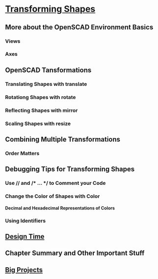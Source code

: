 # [Transforming Shapes](Transforming-Shapes.odt)

## More about the OpenSCAD Environment Basics
### Views
### Axes

## OpenSCAD Tansformations
### Translating Shapes with translate
### Rotationg Shapes with rotate
### Reflecting Shapes with mirror
### Scaling Shapes with resize

## Combining Multiple Transformations
### Order Matters


## Debugging Tips for Transforming Shapes
### Use // and /* ... */ to Comment your Code
### Change the Color of Shapes with Color
#### Decimal and Hexadecimal Representations of Colors
### Using Identifiers


## [Design Time](Design-Time/Design-Time.md)

## Chapter Summary and Other Important Stuff  

## [Big Projects](Big-Projects/Big-Projects.md)



